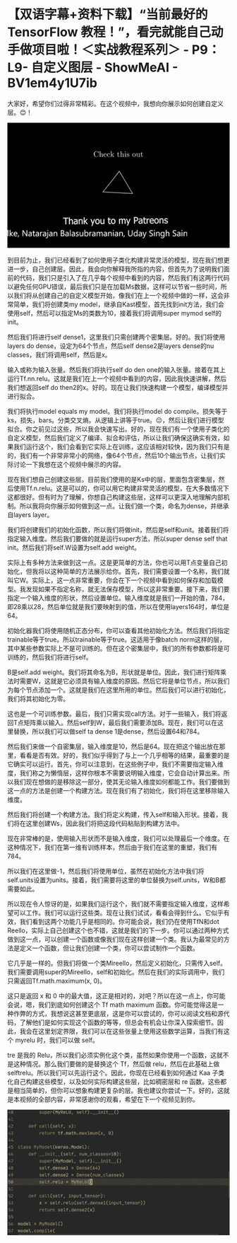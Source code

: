 # 【双语字幕+资料下载】“当前最好的 TensorFlow 教程！”，看完就能自己动手做项目啦！＜实战教程系列＞ - P9：L9- 自定义图层 - ShowMeAI - BV1em4y1U7ib

大家好，希望你们过得非常精彩。在这个视频中，我想向你展示如何创建自定义层。😊！[](img/2b96deb5c7669b397136afafb6aca66a_1.png)

![](img/2b96deb5c7669b397136afafb6aca66a_2.png)

到目前为止，我们已经看到了如何使用子类化构建非常灵活的模型，现在我们想更进一步，自己创建层。因此，我会向你解释我所指的内容，但首先为了说明我们面前的代码，我们只是引入了在几乎每个视频中看到的内容，然后我们有这两行代码以避免任何GPU错误，最后我们只是在加载Ms数据，这样可以节省一些时间，所以我们将从创建自己的自定义模型开始，像我们在上一个视频中做的一样，这会非常简单，我们将创建类my model，继承自Kast模型，首先找到init方法，我们会使用self，然后可以指定Ms的类数为10，接着我们将调用super mymod self的init。

然后我们将进行self dense1，这里我们只需创建两个密集层。好的。我们将使用layers do dense，设定为64个节点，然后self dense2是layers dense的nu classes，我们将调用self，然后是x。

输入或称为输入张量。然后我们将执行self do den one的输入张量。接着在其上运行Tf.nn.relu。这就是我们在上一个视频中看到的内容，因此我快速讲解，然后我们想返回self do then2的x。好的。现在让我们快速构建一个模型，编译模型并进行拟合。

我们将执行model equals my model。我们将执行model do compile。损失等于ks，损失，bars。分类交叉熵。从逻辑上讲等于true。😔，然后让我们进行模型拟合。你之前见过这些，所以我会快速写出。好的，现在我们有一个使用子类化的自定义模型，然后我们定义了编译、拟合和评估，所以让我们确保这确实有效，如果我们运行这个，我们会看到它实际上在训练，这应该相对较快，因为我们只有是的，我们有一个非常非常小的网络，像64个节点，然后10个输出节点，让我们实际讨论一下我想在这个视频中展示的内容。

现在我们想自己创建这些层。目前我们使用的是Ks中的层，里面包含密集层，然后使用Tf.n.relu。这是可以的，你可以用它构建非常灵活的模型，在大多数情况下这都很好。但有时为了理解，你想自己构建这些层，这样可以更深入地理解内部机制。所以我将向你展示如何做到这一点。让我们做一个类，命名为dense，并继承自layers layer。

我们将创建我们的初始化函数，所以我们将做init，然后是self和unit。接着我们将指定输入维度。然后我们要做的就是运行super方法，所以super dense self that init。然后我们将self.W设置为self.add weight。

实际上有多种方法来做到这一点。这是更简单的方法，你也可以用T点变量自己初始化，但我将以这种简单的方法展示给你。首先，我们需要设置一个名称，我们就叫它W。实际上，这一点非常重要，你会在下一个视频中看到如何保存和加载模型。我发现如果不指定名称，就无法保存模型，所以这非常重要。接下来，我们要指定一个输入维度的形状，然后设置单位。输入维度就是我们一开始的值，784，即28乘以28，然后单位就是我们要映射到的值，所以在使用layers164时，单位是64。

初始化器我们将使用随机正态分布，你可以查看其他初始化方法。然后我们将指定trainable等于true。所以trainable等于true。这适用于像batch norm这样的层，其中某些参数实际上不是可训练的。但在这个密集层中，我们的所有参数都将是可训练的，然后我们将进行self。

B是self.add weight。我们将其命名为B，形状就是单位。因此，我们进行矩阵乘法时需要W，这就是它必须具有输入维度的原因。然后它将是单位节点，所以我们为每个节点添加一个。这就是我们在这里所用的单位。然后我们可以进行初始化，我们将其初始化为零。

这也是一个可训练参数。最后，我们只需实现call方法。对于一些输入，我们将返回T点矩阵乘以输入。然后self到W，最后我们需要添加B。现在，我们可以在这里替换，所以我们可以做self ta dense 1是dense，然后设置64和784。

然后我们来做一个自密集层，输入维度是10，然后是64。现在把这个输出放在那里，看看是否有效。好的，我们似乎得到了与上一个几乎相等的结果，最重要的是它确实可以运行。首先，你可以注意到，在这些例子中，我们不需要指定输入维度，我们称之为懒惰层，这样你根本不需要说明输入维度，它会自动计算出来。所以我们现在想做的是移除这一部分，使其无论输入维度如何都能工作。我们要做到这一点的方法是创建一个构建方法。现在我们有了初始化，我们将在这里移除输入维度。

然后我们将创建一个构建方法。我们将定义构建，传入self和输入形状。接着，我们将在这里创建Ws，因此我们将把这段代码粘贴到构建方法中。

现在非常棒的是，使用输入形状而不是输入维度，我们可以处理最后一个维度。在这种情况下，我们在第一维有训练样本，然后由于我们在这里的重塑，我们有784。

所以我们在这里做-1，然后我们将使用单位，虽然在初始化方法中我们将self.units设置为units。接着，我们需要将这里的单位替换为self.units，W和B都需要如此。

所以现在令人惊讶的是，如果我们运行这个，我们就不需要指定输入维度，这样希望可以工作。我们可以运行这些类。现在让我们试试，看看会得到什么。它似乎有效，我们看到这两个功能几乎是相同的。你可能会说，我们仍在使用TfN和dot Reello，实际上自己创建这个也不错，这就是我们的下一步。你可以通过两种方式做到这一点，可以创建一个函数或像我们现在这样创建一个类。我认为最常见的方法是定义一个函数，但让我们创建一个类，你可以尝试制作一个函数。

它几乎是一样的。但我们将做一个类Mireello，然后定义初始化，只需传入self。我们需要调用super的Mireello，self和初始化。然后在我们的实际调用中，我们只需返回Tf.math.maximum(x, 0)。

这只是返回 x 和 0 中的最大值，这正是相对的，对吧？所以在这一点上，你可能会说，嗯，我们到底如何创建这个 Tf math maximum 函数。你可能觉得这是一种作弊的方式，我想说这甚至更底层，这是你可以尝试的，你可以阅读文档和源代码，了解他们是如何实现这个函数的等等，但总会有机会让你深入探索细节。因此，我会在这里划定界限，我们可以在这些张量上使用这些数学运算，当我们有这个 myrelu 时，我们可以做 self。

tre 是我的 Relu，所以我们必须实例化这个类，虽然如果你使用一个函数，这就不是这种情况。那么我们要做的是替换这个 Tf，然后做 relu，然后在此基础上做 selftrelu。所以我们可以先运行这个。因此，你现在已经看到如何通过 Kaa 子类化自己构建这些模型，以及如何实际构建这些层，比如稠密层和 re 函数。这些都是相当简单的，但你可以想象构建更复杂的层。我也建议你尝试一下。好的，这就是本视频的全部内容，非常感谢你的观看，希望在下一个视频见到你。

![](img/2b96deb5c7669b397136afafb6aca66a_4.png)
